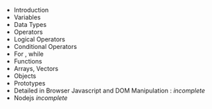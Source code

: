 * Introduction
* Variables
* Data Types
* Operators
* Logical Operators
* Conditional Operators
* For , while
* Functions
* Arrays, Vectors
* Objects
* Prototypes
* Detailed in Browser Javascript and DOM Manipulation : *incomplete*
* Nodejs *incomplete*
